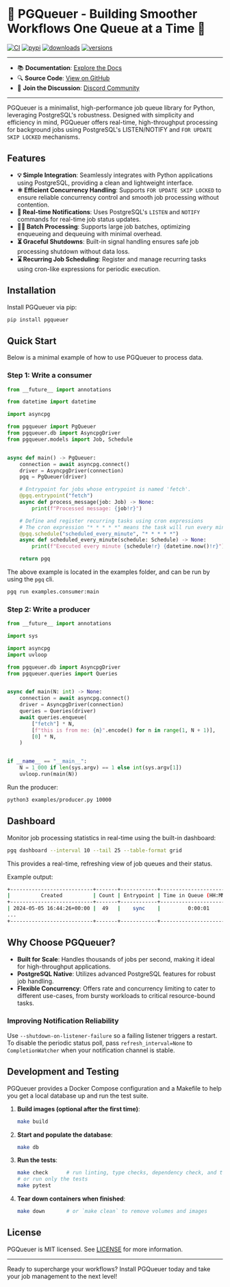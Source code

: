 # 🚀 PGQueuer - Building Smoother Workflows One Queue at a Time 🚀

[![CI](https://github.com/janbjorge/pgqueuer/actions/workflows/ci.yml/badge.svg)](https://github.com/janbjorge/pgqueuer/actions/workflows/ci.yml?query=branch%3Amain) [![pypi](https://img.shields.io/pypi/v/pgqueuer.svg)](https://pypi.python.org/pypi/pgqueuer) [![downloads](https://static.pepy.tech/badge/pgqueuer/month)](https://pepy.tech/project/pgqueuer) [![versions](https://img.shields.io/pypi/pyversions/pgqueuer.svg)](https://github.com/janbjorge/pgqueuer)

---

- 📚 **Documentation**: [Explore the Docs](https://pgqueuer.readthedocs.io/en/latest/)
- 🔍 **Source Code**: [View on GitHub](https://github.com/janbjorge/pgqueuer/)
- 💬 **Join the Discussion**: [Discord Community](https://discord.gg/C7YMBzcRMQ)

---

PGQueuer is a minimalist, high-performance job queue library for Python, leveraging PostgreSQL's robustness. Designed with simplicity and efficiency in mind, PGQueuer offers real-time, high-throughput processing for background jobs using PostgreSQL's LISTEN/NOTIFY and `FOR UPDATE SKIP LOCKED` mechanisms.

## Features

- **💡 Simple Integration**: Seamlessly integrates with Python applications using PostgreSQL, providing a clean and lightweight interface.
- **⚛️ Efficient Concurrency Handling**: Supports `FOR UPDATE SKIP LOCKED` to ensure reliable concurrency control and smooth job processing without contention.
- **🚧 Real-time Notifications**: Uses PostgreSQL's `LISTEN` and `NOTIFY` commands for real-time job status updates.
- **👨‍🎓 Batch Processing**: Supports large job batches, optimizing enqueueing and dequeuing with minimal overhead.
- **⏳ Graceful Shutdowns**: Built-in signal handling ensures safe job processing shutdown without data loss.
- **⌛ Recurring Job Scheduling**: Register and manage recurring tasks using cron-like expressions for periodic execution.

## Installation

Install PGQueuer via pip:

```bash
pip install pgqueuer
```

## Quick Start

Below is a minimal example of how to use PGQueuer to process data.

### Step 1: Write a consumer

```python
from __future__ import annotations

from datetime import datetime

import asyncpg

from pgqueuer import PgQueuer
from pgqueuer.db import AsyncpgDriver
from pgqueuer.models import Job, Schedule


async def main() -> PgQueuer:
    connection = await asyncpg.connect()
    driver = AsyncpgDriver(connection)
    pgq = PgQueuer(driver)

    # Entrypoint for jobs whose entrypoint is named 'fetch'.
    @pgq.entrypoint("fetch")
    async def process_message(job: Job) -> None:
        print(f"Processed message: {job!r}")

    # Define and register recurring tasks using cron expressions
    # The cron expression "* * * * *" means the task will run every minute
    @pgq.schedule("scheduled_every_minute", "* * * * *")
    async def scheduled_every_minute(schedule: Schedule) -> None:
        print(f"Executed every minute {schedule!r} {datetime.now()!r}")

    return pgq
```

The above example is located in the examples folder, and can be run by using the `pgq` cli.
```bash
pgq run examples.consumer:main
```

### Step 2: Write a producer

```python
from __future__ import annotations

import sys

import asyncpg
import uvloop

from pgqueuer.db import AsyncpgDriver
from pgqueuer.queries import Queries


async def main(N: int) -> None:
    connection = await asyncpg.connect()
    driver = AsyncpgDriver(connection)
    queries = Queries(driver)
    await queries.enqueue(
        ["fetch"] * N,
        [f"this is from me: {n}".encode() for n in range(1, N + 1)],
        [0] * N,
    )


if __name__ == "__main__":
    N = 1_000 if len(sys.argv) == 1 else int(sys.argv[1])
    uvloop.run(main(N))
```

Run the producer:
```bash
python3 examples/producer.py 10000
```

## Dashboard

Monitor job processing statistics in real-time using the built-in dashboard:

```bash
pgq dashboard --interval 10 --tail 25 --table-format grid
```
This provides a real-time, refreshing view of job queues and their status.

Example output:

```bash
+---------------------------+-------+------------+--------------------------+------------+----------+
|          Created          | Count | Entrypoint | Time in Queue (HH:MM:SS) |   Status   | Priority |
+---------------------------+-------+------------+--------------------------+------------+----------+
| 2024-05-05 16:44:26+00:00 |  49   |    sync    |         0:00:01          | successful |    0     |
...
+---------------------------+-------+------------+--------------------------+------------+----------+
```

## Why Choose PGQueuer?

- **Built for Scale**: Handles thousands of jobs per second, making it ideal for high-throughput applications.
- **PostgreSQL Native**: Utilizes advanced PostgreSQL features for robust job handling.
- **Flexible Concurrency**: Offers rate and concurrency limiting to cater to different use-cases, from bursty workloads to critical resource-bound tasks.

### Improving Notification Reliability

Use ``--shutdown-on-listener-failure`` so a failing listener triggers a restart.
To disable the periodic status poll, pass ``refresh_interval=None`` to
``CompletionWatcher`` when your notification channel is stable.

## Development and Testing

PGQueuer provides a Docker Compose configuration and a Makefile to help you get a
local database up and run the test suite.

1. **Build images (optional after the first time)**:
   ```bash
   make build
   ```
2. **Start and populate the database**:
   ```bash
   make db
   ```
3. **Run the tests**:
   ```bash
   make check      # run linting, type checks, dependency check, and tests
   # or run only the tests
   make pytest
   ```
4. **Tear down containers when finished**:
   ```bash
   make down       # or `make clean` to remove volumes and images
   ```

## License

PGQueuer is MIT licensed. See [LICENSE](LICENSE) for more information.

---
Ready to supercharge your workflows? Install PGQueuer today and take your job management to the next level!
